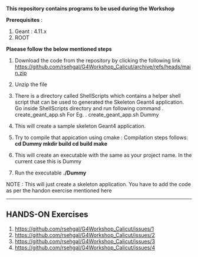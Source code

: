 **This repository contains programs to be used during the Workshop**

**Prerequisites** : 
1) Geant :  4.11.x
2) ROOT

**Plaease follow the below mentioned steps**
1) Download the code from the repository by clicking the following link
   https://github.com/rsehgal/G4Workshop_Calicut/archive/refs/heads/main.zip

2) Unzip the file
 
3) There is a directory called ShellScripts which contains a helper shell script that can be used to generated the Skeleton Geant4 application.
   Go inside ShellScripts directory and run following command
   . create_geant_app.sh <projectName>
   For Eg.
   . create_geant_app.sh Dummy

4) This will create a sample skeleton Geant4 application.

5) Try to compile that appication using cmake : Compilation steps follows:
   **cd Dummy
   mkdir build
   cd build
   make**

6) This will create an executable with the same as your project name.
   In the current case this is Dummy

7) Run the executable
   **./Dummy**

NOTE : This will just create a skeleton application. You have to add the code as per the handon exercise mentioned here 

------------------------------
HANDS-ON Exercises
------------------------------

1) https://github.com/rsehgal/G4Workshop_Calicut/issues/1
2) https://github.com/rsehgal/G4Workshop_Calicut/issues/2
3) https://github.com/rsehgal/G4Workshop_Calicut/issues/3
4) https://github.com/rsehgal/G4Workshop_Calicut/issues/4


   
